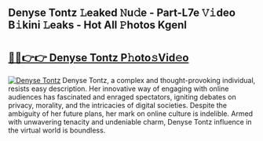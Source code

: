 ## Denyse Tontz 𝙻eaked 𝙽u𝚍e - Part-L7e 𝚅𝚒deo B𝚒kini 𝙻eaks - Hot All 𝙿hotos Kgenl

# <h2><a href="http://ld3kcg5.urlbe.top/?page=Denyse+Tontz">🔗🔗👉👉 Denyse Tontz P𝚑oto𝚜Vid𝚎o</a></h2>

[![Denyse Tontz](https://i.imgur.com/eBuTRDB.gif)](http://ld3kcg5.urlbe.top/?page=Denyse+Tontz)
Denyse Tontz, a complex and thought-provoking individual, resists easy description. Her innovative way of engaging with online audiences has fascinated and enraged spectators, igniting debates on privacy, morality, and the intricacies of digital societies. Despite the ambiguity of her future plans, her mark on online culture is indelible. Armed with unwavering tenacity and undeniable charm, Denyse Tontz influence in the virtual world is boundless.
